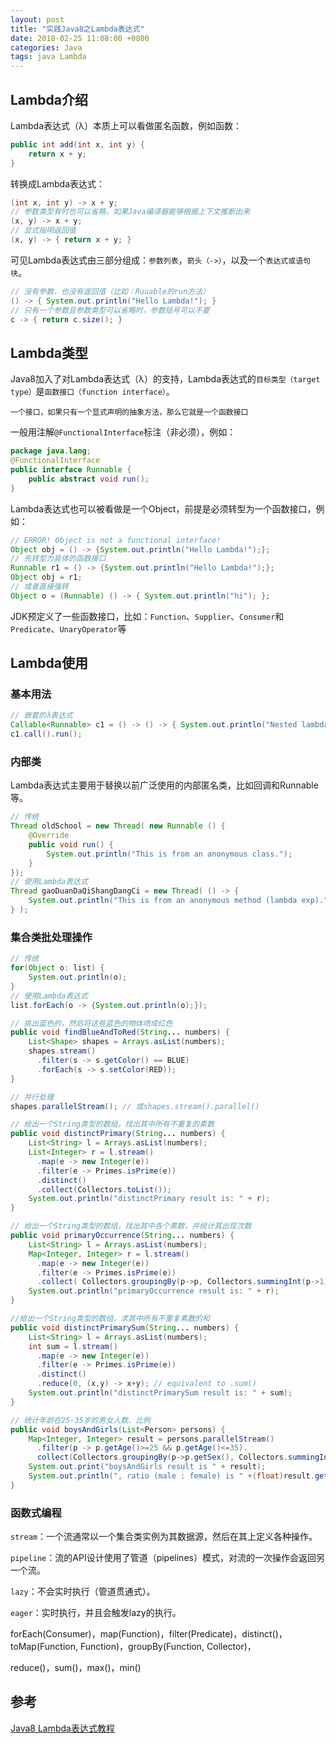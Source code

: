 ```yaml
---
layout: post
title: "实践Java8之Lambda表达式"
date: 2018-02-25 11:08:00 +0800
categories: Java
tags: java Lambda
---
```

## Lambda介绍

Lambda表达式（λ）本质上可以看做匿名函数，例如函数：

```java
public int add(int x, int y) {
	return x + y;
}
```

转换成Lambda表达式：

```java
(int x, int y) -> x + y;
// 参数类型有时也可以省略，如果Java编译器能够根据上下文推断出来
(x, y) -> x + y; 
// 显式指明返回值
(x, y) -> { return x + y; } 
```

可见Lambda表达式由三部分组成：`参数列表`，`箭头（->）`，以及一个`表达式或语句块`。

```java
// 没有参数，也没有返回值（比如：Ruuable的run方法）
() -> { System.out.println("Hello Lambda!"); }
// 只有一个参数且参数类型可以省略时，参数括号可以不要
c -> { return c.size(); }
```

## Lambda类型

Java8加入了对Lambda表达式（λ）的支持，Lambda表达式的`目标类型（target type）`是`函数接口（function interface）`。

```
一个接口，如果只有一个显式声明的抽象方法，那么它就是一个函数接口
```

一般用注解`@FunctionalInterface`标注（非必须），例如：

```java
package java.lang;
@FunctionalInterface
public interface Runnable {
    public abstract void run();
}
```

Lambda表达式也可以被看做是一个Object，前提是必须转型为一个函数接口，例如：

```java
// ERROR! Object is not a functional interface!
Object obj = () -> {System.out.println("Hello Lambda!");}; 
// 先转型为具体的函数接口
Runnable r1 = () -> {System.out.println("Hello Lambda!");};
Object obj = r1;
// 或者直接强转
Object o = (Runnable) () -> { System.out.println("hi"); };
```

JDK预定义了一些函数接口，比如：`Function`、`Supplier`、`Consumer`和`Predicate`、`UnaryOperator`等

## Lambda使用

### 基本用法

```java
// 嵌套的λ表达式
Callable<Runnable> c1 = () -> () -> { System.out.println("Nested lambda"); };
c1.call().run();
```

### 内部类

Lambda表达式主要用于替换以前广泛使用的内部匿名类，比如回调和Runnable等。

```java
// 传统
Thread oldSchool = new Thread( new Runnable () {
	@Override
    public void run() {
        System.out.println("This is from an anonymous class.");
    }
});
// 使用Lambda表达式
Thread gaoDuanDaQiShangDangCi = new Thread( () -> {
  	System.out.println("This is from an anonymous method (lambda exp).");
} );
```

### 集合类批处理操作

```java
// 传统
for(Object o: list) {
	System.out.println(o);
}
// 使用Lambda表达式
list.forEach(o -> {System.out.println(o);});
```



```java
// 挑出蓝色的，然后将这些蓝色的物体喷成红色
public void findBlueAndToRed(String... numbers) {
    List<Shape> shapes = Arrays.asList(numbers);
    shapes.stream()
      .filter(s -> s.getColor() == BLUE)
      .forEach(s -> s.setColor(RED));
}
```



```java
// 并行处理
shapes.parallelStream(); // 或shapes.stream().parallel()
```



```java
// 给出一个String类型的数组，找出其中所有不重复的素数
public void distinctPrimary(String... numbers) {
	List<String> l = Arrays.asList(numbers);
	List<Integer> r = l.stream()
      .map(e -> new Integer(e))
      .filter(e -> Primes.isPrime(e))
      .distinct()
      .collect(Collectors.toList());
	System.out.println("distinctPrimary result is: " + r);
}
```



```java
// 给出一个String类型的数组，找出其中各个素数，并统计其出现次数
public void primaryOccurrence(String... numbers) {
	List<String> l = Arrays.asList(numbers);
	Map<Integer, Integer> r = l.stream()
      .map(e -> new Integer(e))
      .filter(e -> Primes.isPrime(e))
      .collect( Collectors.groupingBy(p->p, Collectors.summingInt(p->1)) );
	System.out.println("primaryOccurrence result is: " + r);
}
```



```java
//给出一个String类型的数组，求其中所有不重复素数的和
public void distinctPrimarySum(String... numbers) {
	List<String> l = Arrays.asList(numbers);
    int sum = l.stream()
      .map(e -> new Integer(e))
      .filter(e -> Primes.isPrime(e))
      .distinct()
      .reduce(0, (x,y) -> x+y); // equivalent to .sum()
    System.out.println("distinctPrimarySum result is: " + sum);
}
```



```java
// 统计年龄在25-35岁的男女人数、比例
public void boysAndGirls(List<Person> persons) {
    Map<Integer, Integer> result = persons.parallelStream()
      .filter(p -> p.getAge()>=25 && p.getAge()<=35).
      collect(Collectors.groupingBy(p->p.getSex(), Collectors.summingInt(p->1)));
    System.out.print("boysAndGirls result is " + result);
    System.out.println(", ratio (male : female) is " +(float)result.get(Person.MALE)/result.get(Person.FEMALE));
}
```



### 函数式编程

`stream`：一个流通常以一个集合类实例为其数据源，然后在其上定义各种操作。

`pipeline`：流的API设计使用了管道（pipelines）模式，对流的一次操作会返回另一个流。

`lazy`：不会实时执行（管道贯通式）。

`eager`：实时执行，并且会触发lazy的执行。

forEach(Consumer)，map(Function)，filter(Predicate)，distinct()，toMap(Function, Function)，groupBy(Function, Collector)，

reduce()，sum()，max()，min()

## 参考

[Java8 Lambda表达式教程](http://blog.csdn.net/ioriogami/article/details/12782141)